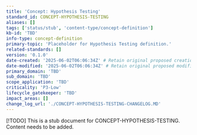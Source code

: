 ```yaml
---
title: 'Concept: Hypothesis Testing'
standard_id: CONCEPT-HYPOTHESIS-TESTING
aliases: []
tags: ['status/stub', 'content-type/concept-definition']
kb-id: 'TBD'
info-type: concept-definition
primary-topic: 'Placeholder for Hypothesis Testing definition.'
related-standards: []
version: '0.1.0'
date-created: '2025-06-02T06:06:34Z' # Retain original proposed creation date
date-modified: '2025-06-02T06:06:34Z' # Retain original proposed modification date for consistency
primary_domain: 'TBD'
sub_domain: 'TBD'
scope_application: 'TBD'
criticality: 'P3-Low'
lifecycle_gatekeeper: 'TBD'
impact_areas: []
change_log_url: './CONCEPT-HYPOTHESIS-TESTING-CHANGELOG.MD'
---
```

[!TODO] This is a stub document for CONCEPT-HYPOTHESIS-TESTING. Content needs to be added.

